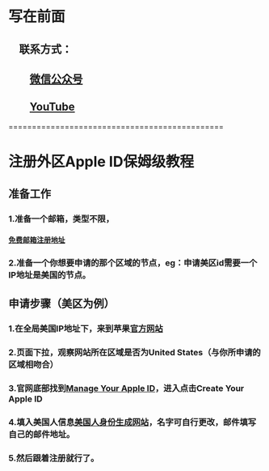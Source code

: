 #

# 写在前面

## &emsp;联系方式：  

## &emsp;&emsp;<u>[微信公众号](https://raw.githubusercontent.com/ssooenftzero/0X/master/YouTube/icon/%E5%BE%AE%E4%BF%A1%E5%85%AC%E4%BC%97%E5%8F%B7.JPG)</u>

## &emsp;&emsp;<u>[YouTube](https://www.youtube.com/channel/UCS6QM2n96qXmqURNikf3ceA?view_as=subscriber)</u>
==============================================		
#

# 注册外区Apple ID保姆级教程

## 准备工作

### 1.准备一个邮箱，类型不限，

#### [免费邮箱注册地址](https://mail.tom.com/)

### 2.准备一个你想要申请的那个区域的节点，eg：申请美区id需要一个IP地址是美国的节点。

## 申请步骤（美区为例）

### 1.在全局美国IP地址下，来到苹果[官方网站](https://www.apple.com/)

### 2.页面下拉，观察网站所在区域是否为United States（与你所申请的区域相吻合）

### 3.官网底部找到[Manage Your Apple ID](https://appleid.apple.com)，进入点击Create Your Apple ID

### 4.填入美国人信息[美国人身份生成网站](http://www.shenfendaquan.com/)，名字可自行更改，邮件填写自己的邮件地址。

### 5.然后跟着注册就行了。
